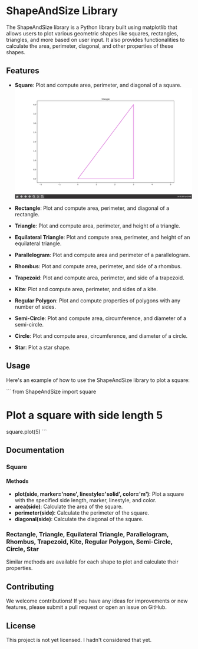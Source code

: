 # ShapeAndSize Library

The ShapeAndSize library is a Python library built using matplotlib that allows users to plot various geometric shapes like squares, rectangles, triangles, and more based on user input. It also provides functionalities to calculate the area, perimeter, diagonal, and other properties of these shapes.

## Features

- **Square**: Plot and compute area, perimeter, and diagonal of a square.
  ![Triangle plot](image/trianglePlot.png)

- **Rectangle**: Plot and compute area, perimeter, and diagonal of a rectangle.
- **Triangle**: Plot and compute area, perimeter, and height of a triangle.
- **Equilateral Triangle**: Plot and compute area, perimeter, and height of an equilateral triangle.
- **Parallelogram**: Plot and compute area and perimeter of a parallelogram.
- **Rhombus**: Plot and compute area, perimeter, and side of a rhombus.
- **Trapezoid**: Plot and compute area, perimeter, and side of a trapezoid.
- **Kite**: Plot and compute area, perimeter, and sides of a kite.
- **Regular Polygon**: Plot and compute properties of polygons with any number of sides.
- **Semi-Circle**: Plot and compute area, circumference, and diameter of a semi-circle.
- **Circle**: Plot and compute area, circumference, and diameter of a circle.
- **Star**: Plot a star shape.


## Usage

Here's an example of how to use the ShapeAndSize library to plot a square:

\`\`\`
from ShapeAndSize import square

# Plot a square with side length 5
square.plot(5)
\`\`\`

## Documentation

### Square

#### Methods

- **plot(side, marker='none', linestyle='solid', color='m')**: Plot a square with the specified side length, marker, linestyle, and color.
- **area(side)**: Calculate the area of the square.
- **perimeter(side)**: Calculate the perimeter of the square.
- **diagonal(side)**: Calculate the diagonal of the square.

### Rectangle, Triangle, Equilateral Triangle, Parallelogram, Rhombus, Trapezoid, Kite, Regular Polygon, Semi-Circle, Circle, Star

Similar methods are available for each shape to plot and calculate their properties.

## Contributing

We welcome contributions! If you have any ideas for improvements or new features, please submit a pull request or open an issue on GitHub.

## License

This project is not yet licensed. I hadn't considered that yet.
